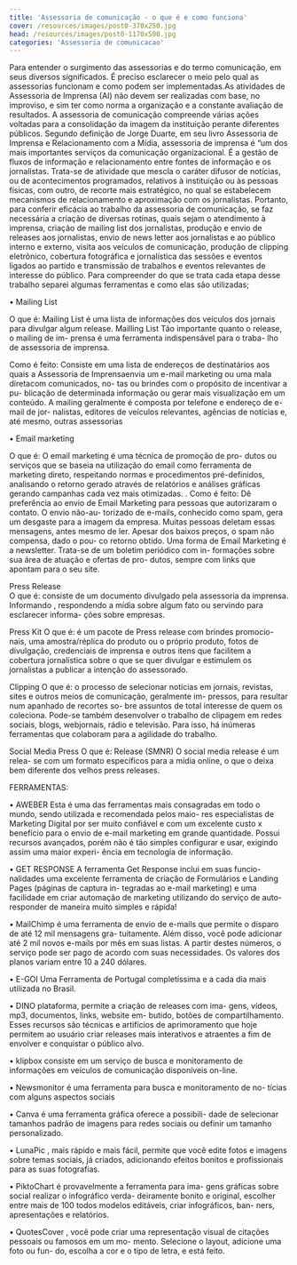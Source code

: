 ```yaml
---
title: 'Assessoria de comunicação - o que é e como funciona'
cover: /resources/images/post0-370x250.jpg
head: /resources/images/post0-1170x500.jpg
categories: 'Assessoria de comunicacao'
---
```

Para entender o surgimento das assessorias e do termo comunicação, em seus diversos significados. É preciso esclarecer o meio pelo qual as assessorias funcionam e como podem ser implementadas.As atividades de Assessoria de Imprensa (AI) não devem ser realizadas com base, no improviso, e sim ter como norma a organização e a constante avaliação de resultados. 
      A assessoria de comunicação compreende várias ações voltadas para a consolidação da imagem da instituição perante diferentes públicos. Segundo definição de Jorge Duarte, em seu livro Assessoria de Imprensa e Relacionamento com a Mídia, assessoria de imprensa é “um dos mais importantes serviços da comunicação organizacional. É a gestão de fluxos de informação e relacionamento entre fontes de informação e os jornalistas. Trata-se de atividade que mescla o caráter difusor de notícias, ou de acontecimentos programados, relativos à instituição ou às pessoas físicas, com outro, de recorte mais estratégico, no qual se estabelecem mecanismos de relacionamento e aproximação com os jornalistas.
    Portanto, para conferir eficácia ao trabalho da assessoria de comunicação, se faz necessária a criação de diversas rotinas, quais sejam o atendimento à imprensa, criação de mailing list dos jornalistas, produção e envio de releases aos jornalistas, envio de news letter aos jornalistas e ao público interno e externo, visita aos veículos de comunicação, produção de clipping eletrônico, cobertura fotográfica e jornalística das sessões e eventos ligados ao partido e transmissão de trabalhos e eventos relevantes de interesse do público. Para compreender do que se trata cada etapa desse trabalho separei algumas ferramentas e como elas são utilizadas;

• Mailing List
						
O que é:
Mailing List é uma lista de informações dos veículos dos jornais para divulgar algum release. Mailling List Tão importante quanto o release, o mailing de im- prensa é uma ferramenta indispensável para o traba- lho de assessoria de imprensa.
						
Como é feito:
Consiste em uma lista de endereços de destinatários aos quais a Assessoria de Imprensaenvia um e-mail marketing ou uma mala diretacom comunicados, no- tas ou brindes com o propósito de incentivar a pu- blicação de determinada informação ou gerar mais visualização em um conteúdo. A mailing geralmente é composta por telefone e endereço de e-mail de jor- nalistas, editores de veículos relevantes, agências de notícias e, até mesmo, outras assessorias
						
• Email  marketing
						
O que é:
O email marketing é uma técnica de promoção de pro- dutos ou serviços que se baseia na utilização do email como ferramenta de marketing direto, respeitando normas e procedimentos pré-definidos, analisando o retorno gerado através de relatórios e análises gráficas gerando campanhas cada vez mais otimizadas.
.
Como é feito:
Dê preferência ao envio de Email Marketing para pessoas que autorizaram o contato. O envio não-au- torizado de e-mails, conhecido como spam, gera um desgaste para a imagem da empresa. Muitas pessoas deletam essas mensagens, antes mesmo de ler. Apesar dos baixos preços, o spam não compensa, dado o pou- co retorno obtido. Uma forma de Email Marketing é a newsletter. Trata-se de um boletim periódico com in- formações sobre sua área de atuação e ofertas de pro- dutos, sempre com links que apontam para o seu site.

Press Release						
O que é:
consiste de um documento divulgado pela assessoria da imprensa. Informando , respondendo a mídia sobre algum fato ou servindo para esclarecer informa- ções sobre empresas. 

Press Kit
O que é:
é um pacote de Press release com brindes promocio- nais, uma amostra/réplica do produto ou o próprio produto, fotos de divulgação, credenciais de imprensa e outros itens que facilitem a cobertura jornalística sobre o que se quer divulgar e estimulem os jornalistas a publicar a intenção do assessorado.
						
Clipping
O que é:
o processo de selecionar notícias em jornais, revistas, sites e outros meios de comunicação, geralmente im- pressos, para resultar num apanhado de recortes so- bre assuntos de total interesse de quem os coleciona. Pode-se também desenvolver o trabalho de clipagem em redes sociais, blogs, webjornais, rádio e televisão. Para isso, há inúmeras ferramentas que colaboram para a agilidade do trabalho. 
							
Social Media Press
O que é:
Release (SMNR) O social media release é um relea- se com um formato específicos para a mídia online, o que o deixa bem diferente dos velhos press releases. 				
				
FERRAMENTAS:
						
• AWEBER
Esta é uma das ferramentas mais consagradas em todo o mundo, sendo utilizada e recomendada pelos maio- res especialistas de Marketing Digital por ser muito confiável e com um excelente custo x benefício para o envio de e-mail marketing em grande quantidade. Possui recursos avançados, porém não é tão simples configurar e usar, exigindo assim uma maior experi- ência em tecnologia de informação.
						
• GET RESPONSE
A ferramenta Get Response inclui em suas funcio- nalidades uma excelente ferramenta de criação de Formulários e Landing Pages (páginas de captura in- tegradas ao e-mail marketing) e uma facilidade em criar automação de marketing utilizando do serviço de auto-responder de maneira muito simples e rápida!
						
• MailChimp é uma ferramenta de envio de e-mails que permite o disparo de até 12 mil mensagens gra- tuitamente. Além disso, você pode adicionar até 2 mil novos e-mails por mês em suas listas. A partir destes números, o serviço pode ser pago de acordo com suas necessidades. Os valores dos planos variam entre 10 a 240 dólares.
						
• E-GOI
Uma Ferramenta de Portugal completíssima e a cada dia mais utilizada no Brasil.
									
• DINO
plataforma, permite a criação de releases com ima- gens, vídeos, mp3, documentos, links, website em- butido, botões de compartilhamento. Esses recursos são técnicas e artifícios de aprimoramento que hoje permitem ao usuário criar releases mais interativos e atraentes a fim de envolver e conquistar o público alvo.
									
• klipbox
consiste em um serviço de busca e monitoramento de informações em veículos de comunicação disponíveis on-line.
						
• Newsmonitor
é uma ferramenta para busca e monitoramento de no- tícias com alguns aspectos sociais
												
• Canva é uma ferramenta gráfica oferece a possibili- dade de selecionar tamanhos padrão de imagens para redes sociais ou definir um tamanho personalizado.
						
• LunaPic , mais rápido e mais fácil, permite que você edite fotos e imagens sobre temas sociais, já criados, adicionando efeitos bonitos e profissionais para as suas fotografias.
						
• PiktoChart é provavelmente a ferramenta para ima- gens gráficas sobre social realizar o infográfico verda- deiramente bonito e original, escolher entre mais de 100 todos modelos editáveis, criar infográficos, ban- ners, apresentações e relatórios.
						
• QuotesCover , você pode criar uma representação visual de citações pessoais ou famosos em um mo- mento. Selecione o layout, adicione uma foto ou fun- do, escolha a cor e o tipo de letra, e está feito. 
